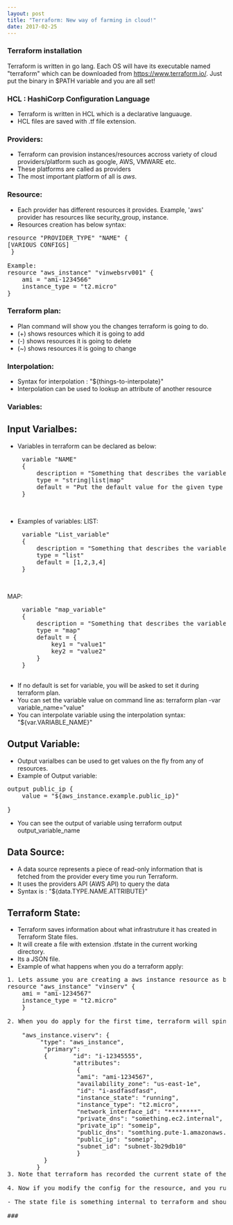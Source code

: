```yaml
---
layout: post
title: "Terraform: New way of farming in cloud!"
date: 2017-02-25
---
```


### Terraform installation

Terraform is written in go lang. Each OS will have its executable named "terraform" which can be downloaded from https://www.terraform.io/. Just put the binary in $PATH variable and you are all set!


### HCL : HashiCorp Configuration Language
- Terraform is written in HCL which is a declarative languauge.
- HCL files are saved with .tf file extension.

### Providers:
- Terraform can provision instances/resources accross variety of cloud providers/platform such as google, AWS, VMWARE etc.
- These platforms are called as providers
- The most important platform of all is *aws*.

### Resource:
- Each provider has different resources it provides. Example, 'aws' provider has resources like security_group, instance.
- Resources creation has below syntax:

<pre>
resource "PROVIDER_TYPE" "NAME" {
[VARIOUS CONFIGS]
 }

Example:
resource "aws_instance" "vinwebsrv001" {
	ami = "ami-1234566"
	instance_type = "t2.micro"
}
</pre> 

### Terraform plan:
- Plan command will show you the changes terraform is going to do.
- (+) shows resources which it is going to add
- (-) shows resources it is going to delete
- (~) shows resources it is going to change


### Interpolation:
- Syntax for interpolation : "${things-to-interpolate}"
- Interpolation can be used to lookup an attribute of another resource

### Variables:
## Input Varialbes:
- Variables in terraform can be declared as below:
<pre>
	variable "NAME"
 	{
 		description = "Something that describes the variable"
 		type = "string|list|map"
 		default = "Put the default value for the given type of varialbe" 
	}

 </pre>
- Examples of variables:
LIST:
<pre>
	variable "List_variable"
 	{
 		description = "Something that describes the variable"
 		type = "list"
 		default = [1,2,3,4]
	}

 </pre>

MAP:
<pre>
	variable "map_variable"
 	{
 		description = "Something that describes the variable"
 		type = "map"
 		default = {
 			key1 = "value1"
 			key2 = "value2"
 		}
	}
 </pre>

- If no default is set for variable, you will be asked to set it during terraform plan.
- You can set the variable value on command line as: terraform plan -var variable_name="value"
- You can interpolate variable using the interpolation syntax: "${var.VARIABLE_NAME}"

## Output Variable:
- Output varialbes can be used to get values on the fly from any of resources.
- Example of Output variable:
<pre>
output public_ip {
	value = "${aws_instance.example.public_ip}"

}
</pre>
- You can see the output of variable using terraform output output_variable_name

## Data Source:
- A data source represents a piece of read-only information that is fetched from the provider every time you run Terraform.
- It uses the providers API (AWS API) to query the data
- Syntax is : "${data.TYPE.NAME.ATTRIBUTE}"

## Terraform State:

- Terraform saves information about what infrastruture it has created in Terraform State files.
- It will create a file with extension .tfstate in the current working directory.
- Its a JSON file.
- Example of what happens when you do a terraform apply:
<pre>
1. Lets assume you are creating a aws instance resource as below:
resource "aws_instance" "vinserv" {
	ami = "ami-1234567"
	instance_type = "t2.micro"
	}

2. When you do apply for the first time, terraform will spin the instance and then update the terraform.tfstate file which is in json format as below:

	"aws_instance.viserv": {
	     "type": "aws_instance",
	      "primary": 
	      {       "id": "i-12345555",
	              "attributes": 
	               {
	               "ami": "ami-1234567",
	               "availability_zone": "us-east-1e",
	               "id": "i-asdfasdfasd",
	               "instance_state": "running",
	               "instance_type": "t2.micro",
	               "network_interface_id": "********",
	               "private_dns": "something.ec2.internal",
	               "private_ip": "someip",
	               "public_dns": "somthing.pute-1.amazonaws.com",
	               "public_ip": "someip",
	               "subnet_id": "subnet-3b29db10"
	               }
	      }
	    }
3. Note that terraform has recorded the current state of the aws instance resource name vinserv

4. Now if you modify the config for the resource, and you run terraform plan, it will compare the new config with .tfstate and show you what is changing/being modifies/added.

- The state file is something internal to terraform and should never be modified. It can change with each version of terraform.

### 